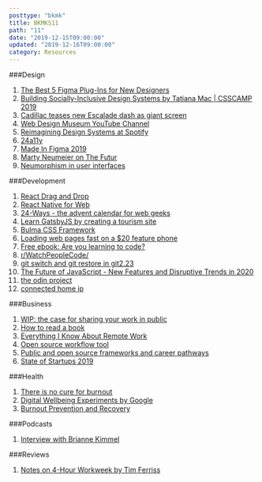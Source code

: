 ```yaml
---
posttype: "bkmk"
title: BKMKS11
path: "11"
date: "2019-12-15T09:00:00"
updated: "2019-12-16T09:00:00"
category: Resources
---
```

###Design
1. [The Best 5 Figma Plug-Ins for New Designers](https://www.rooki.design/articles/the-best-5-figma-plug-ins-for-new-designers)
1. [Building Socially-Inclusive Design Systems by Tatiana Mac | CSSCAMP 2019](https://www.youtube.com/watch?v=KxT0EwGrXWU)
1. [Cadillac teases new Escalade dash as giant screen](https://twitter.com/Cadillac/status/1206580232003751936)
1. [Web Design Museum YouTube Channel](https://www.youtube.com/channel/UCLdCQ9kNutdT7rCF6ZOrFNg/videos)
1. [Reimagining Design Systems at Spotify](https://spotify.design/articles/2019-12-16/reimagining-design-systems-at-spotify/)
1. [24a11y](http://www.24a11y.com/)
1. [Made In Figma 2019](https://www.figma.com/blog/made-in-figma-2019/)
1. [Marty Neumeier on The Futur](https://www.youtube.com/watch?v=dpZfNNYUZEc)
1. [Neumorphism in user interfaces](https://uxdesign.cc/neumorphism-in-user-interfaces-b47cef3bf3a6)

###Development
1. [React Drag and Drop](https://react-dnd.github.io/)
1. [React Native for Web](https://necolas.github.io/react-native-web)
1. [24-Ways - the advent calendar for web geeks](https://24ways.org/)
1. [Learn GatsbyJS by creating a tourism site](https://dev.to/nabendu82/learn-gatsbyjs-by-creating-a-tourism-site-10-bce)
1. [Bulma CSS Framework](https://bulma.io/)
1. [Loading web pages fast on a $20 feature phone](https://dev.to/addyosmani/loading-web-pages-fast-on-a-20-feature-phone-8h6)
1. [Free ebook: Are you learning to code?](https://ebook.welearncode.com/)
1. [r/WatchPeopleCode/](https://www.reddit.com/r/WatchPeopleCode/)
1. [git switch and git restore in git2.23](https://github.com/git/git/blob/master/Documentation/RelNotes/2.23.0.txt)
1. [The Future of JavaScript - New Features and Disruptive Trends in 2020](https://www.youtube.com/watch?v=f0DrPLKf6Ro)
1. [the odin project](https://www.theodinproject.com/)
1. [connected home ip](https://www.connectedhomeip.com/)

###Business
1. [WIP: the case for sharing your work in public](https://nesslabs.com/work-in-public)
1. [How to read a book](https://nesslabs.com/how-to-read-a-book)
1. [Everything I Know About Remote Work](https://daverupert.com/2019/12/remote-work/)
1. [Open source workflow tool](https://n8n.io/)
1. [Public and open source frameworks and career pathways](https://www.progression.fyi/)
1. [State of Startups 2019](https://stateofstartups2019.firstround.com/)

###Health
1. [There is no cure for burnout](https://elladawson.com/2019/11/18/there-is-no-cure-for-burnout/)
1. [Digital Wellbeing Experiments by Google](https://www.producthunt.com/posts/digital-wellbeing-experiments-by-google)
1. [Burnout Prevention and Recovery](https://www.youtube.com/playlist?list=PLinI31g4OKHja8K71v4p-HW15HDVN4lXN)

###Podcasts
1. [Interview with Brianne Kimmel](https://anchor.fm/square-one-conversations-with-the-best-in-business/episodes/E39-Brianne-Kimmel--Network-Leader-at-Village-Global-e33ut2)

###Reviews
1. [Notes on 4-Hour Workweek by Tim Ferriss](https://www.reddit.com/r/digitalnomad/comments/e8ygyp/the_4hour_work_week_by_timothy_ferriss_my_full/)
